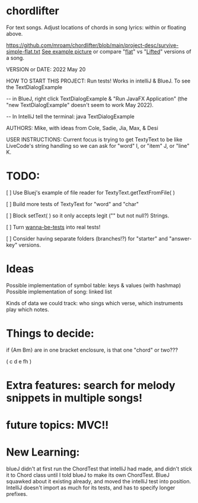 # chordlifter
For text songs. Adjust locations of chords in song lyrics: within or floating above.

https://github.com/mroam/chordlifter/blob/main/project-desc/survive-simple-flat.txt
[See example picture](https://github.com/mroam/chordlifter/blob/main/project-desc/chordlifter-samples.png) 
or compare "[flat](https://github.com/mroam/chordlifter/blob/main/project-desc/survive-simple-flat.txt)" 
vs "[Lifted](https://github.com/mroam/chordlifter/blob/main/project-desc/survive-simple-lifted.txt)" 
versions of a song.

VERSION or DATE: 2022 May 20

HOW TO START THIS PROJECT: Run tests! Works in intelliJ & BlueJ. 
To see the TextDialogExample 

-- in BlueJ, right click TextDialogExample & "Run JavaFX Application" 
(the "new TextDialogExample" doesn't seem to work May 2022).

-- In IntelliJ tell the terminal: java TextDialogExample

AUTHORS: Mike, with ideas from Cole, Sadie, Jia, Max, & Desi

USER INSTRUCTIONS: Current focus is trying to get TextyText to be like
LiveCode's string handling so we can ask for "word" I, or "item" J, or "line" K.


# TODO:

[ ] Use Bluej's example of file reader for TextyText.getTextFromFile( )

[ ] Build more tests of TextyText for "word" and "char"

[ ] Block setText( ) so it only accepts legit ("" but not null?) Strings.

[ ] Turn [wanna-be-tests](https://github.com/mroam/chordlifter/blob/main/wanna-be-tests.txt) into real tests!

[ ] Consider having separate folders (branches!?) for "starter" and "answer-key" versions.


# Ideas
Possible implementation of symbol table: keys & values (with hashmap)
Possible implementation of song: linked list

Kinds of data we could track: who sings which verse, which instruments play which notes.


# Things to decide: 
if {Am Bm} are in one bracket enclosure, is that one "chord" or two???

( c d e fh )


# Extra features: search for melody snippets in multiple songs!

# future topics: MVC!!




# New Learning: 
blueJ didn't at first run the ChordTest that intelliJ had made,
and didn't stick it to Chord class until I told blueJ to make its own ChordTest. 
BlueJ squawked about it existing already, and moved the intelliJ test into position.
IntelliJ doesn't import as much for its tests, and has to specify longer prefixes.
